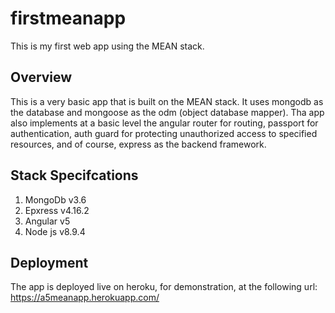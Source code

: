 # firstmeanapp
This is my first web app using the MEAN stack.

## Overview

This is a very basic app that is built on the MEAN stack. 
It uses mongodb as the database and mongoose as the odm (object database mapper). 
Tha app also implements at a basic level the angular router for routing, passport for
authentication, auth guard for protecting unauthorized access to specified resources, and of course, 
express as the backend framework.

## Stack Specifcations

1. MongoDb v3.6
2. Epxress v4.16.2
3. Angular v5
4. Node js v8.9.4

## Deployment

The app is deployed live on heroku, for demonstration, at the following url: https://a5meanapp.herokuapp.com/





